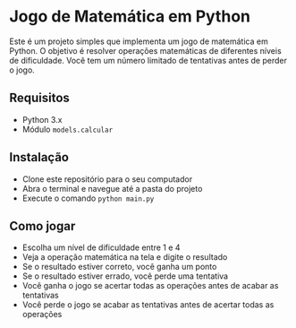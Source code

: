 # Jogo de Matemática em Python

Este é um projeto simples que implementa um jogo de matemática em Python. O objetivo é resolver operações matemáticas de diferentes níveis de dificuldade. Você tem um número limitado de tentativas antes de perder o jogo.

## Requisitos

- Python 3.x
- Módulo `models.calcular`

## Instalação

- Clone este repositório para o seu computador
- Abra o terminal e navegue até a pasta do projeto
- Execute o comando `python main.py`

## Como jogar

- Escolha um nível de dificuldade entre 1 e 4
- Veja a operação matemática na tela e digite o resultado
- Se o resultado estiver correto, você ganha um ponto
- Se o resultado estiver errado, você perde uma tentativa
- Você ganha o jogo se acertar todas as operações antes de acabar as tentativas
- Você perde o jogo se acabar as tentativas antes de acertar todas as operações

